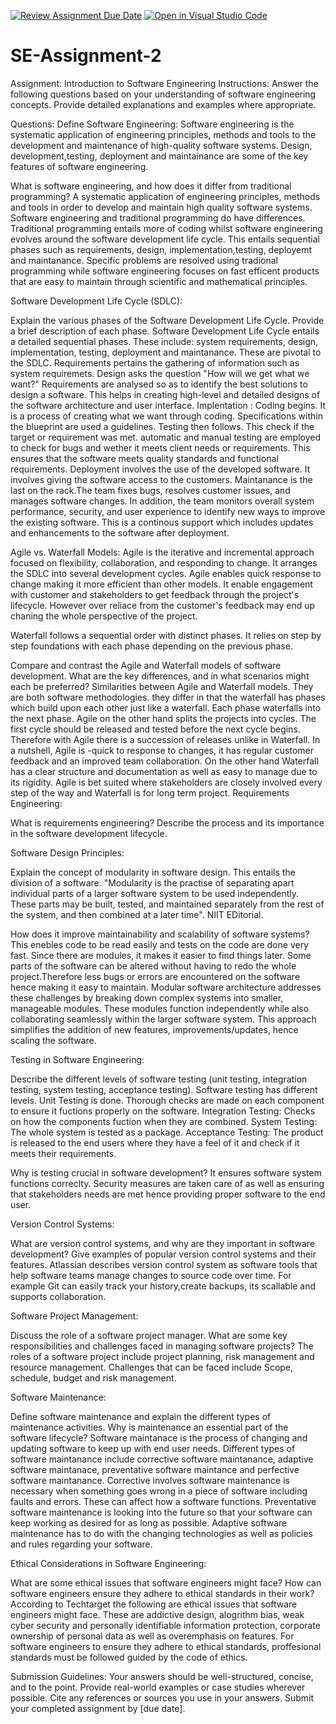 [![Review Assignment Due Date](https://classroom.github.com/assets/deadline-readme-button-24ddc0f5d75046c5622901739e7c5dd533143b0c8e959d652212380cedb1ea36.svg)](https://classroom.github.com/a/-ucQIGTc)
[![Open in Visual Studio Code](https://classroom.github.com/assets/open-in-vscode-718a45dd9cf7e7f842a935f5ebbe5719a5e09af4491e668f4dbf3b35d5cca122.svg)](https://classroom.github.com/online_ide?assignment_repo_id=15240288&assignment_repo_type=AssignmentRepo)
# SE-Assignment-2
Assignment: Introduction to Software Engineering
Instructions:
Answer the following questions based on your understanding of software engineering concepts. Provide detailed explanations and examples where appropriate.

Questions:
Define Software Engineering:
Software engineering is the systematic application of engineering principles, methods and tools to the development and maintenance of high-quality software systems. Design, development,testing, deployment and maintainance are some of the key features of software engineering.

What is software engineering, and how does it differ from traditional programming?
A systematic application of engineering principles, methods and tools in order to develop and maintain high quality software systems. Software engineering and traditional programming do have differences. Traditional programming entails more of coding whilst software engineering evolves around the software development life cycle. This entails sequential phases such as requirements, design, implementation,testing, deployemt and maintanance. Specific problems are resolved using tradional programming while software engineering focuses on fast efficent products that are easy to maintain through scientific and mathematical principles.

Software Development Life Cycle (SDLC):

Explain the various phases of the Software Development Life Cycle. Provide a brief description of each phase.
Software Development Life Cycle entails a detailed sequential phases. These include: system requirements, design, implementation, testing, deployment and maintanance. These are pivotal to the SDLC. 
Requirements pertains the gathering of information such as system requiremets.
Design asks the question "How will we get what we want?" Requirements are analysed so as to identify the best solutions to design a software. This helps in creating high-level and detailed designs of the software architecture and user interface.
Implentation : Coding begins. It is a process of creating what we want through coding. Specifications within the blueprint are used a guidelines. 
Testing then follows. This check if the target or requirement was met. automatic and manual testing are employed to check for bugs and wether it meets client needs or requirements. This ensures that the software meets quality standards and functional requirements.
Deployment involves the use of the developed software. It involves giving the software access to the customers.
Maintanance is the last on the rack.The team fixes bugs, resolves customer issues, and manages software changes. In addition, the team monitors overall system performance, security, and user experience to identify new ways to improve the existing software. This is a continous support which includes updates and enhancements to the software after deployment.



Agile vs. Waterfall Models:
Agile is the iterative and incremental approach focused on flexibility, collaboration, and responding to change. It arranges the SDLC into several development cycles. Agile enables quick response to change making it more efficient than other models. It enable engagement with customer and stakeholders to get feedback through the project's lifecycle. However over reliace from the customer's feedback may end up chaning the whole perspective of the project.

Waterfall follows a sequential order with distinct phases. It relies on step by step foundations with each phase depending on the previous phase.

Compare and contrast the Agile and Waterfall models of software development. What are the key differences, and in what scenarios might each be preferred?
Similarities between Agile and Waterfall models. 
They are both software methodologies. 
they differ in that the waterfall has phases which build upon each other just like a waterfall. Each phase waterfalls into the next phase.
Agile on the other hand splits the projects into cycles. The first cycle should be released and tested before  the next cycle begins. Therefore with Agile there is a succession of releases unlike in Waterfall.
In a nutshell, Agile is -quick to response to changes, it has regular customer feedback and an improved team collaboration. On the other hand Waterfall has a clear structure and documentation as well as easy to manage due to its rigidity.
Agile is bet suited where stakeholders are closely involved every step of the way and Waterfall is for long term project.
Requirements Engineering:

What is requirements engineering? Describe the process and its importance in the software development lifecycle.


Software Design Principles:

Explain the concept of modularity in software design.
This entails the division of a software. "Modularity is the practise of separating apart individual parts of a larger software system to be used independently. These parts may be built, tested, and maintained separately from the rest of the system, and then combined at a later time". NIIT EDitorial.

 How does it improve maintainability and scalability of software systems?
 This enebles code to be read easily and tests on the code are done very fast. Since there are modules, it makes it easier to find things later. Some parts of the software can be altered without having to redo the whole project.Therefore less bugs or errors are encountered on the software hence making it easy to maintain. Modular software architecture addresses these challenges by breaking down complex systems into smaller, manageable modules. These modules function independently while also collaborating seamlessly within the larger software system. This approach simplifies the addition of new features, improvements/updates, hence scaling the software.



Testing in Software Engineering:

Describe the different levels of software testing (unit testing, integration testing, system testing, acceptance testing). 
Software testing has different levels. 
Unit Testing is done. Thorough checks are made on each component to ensure it fuctions properly on the software.
Integration Testing: Checks on how the components fuction when they are combined. 
System Testing: The whole system is tested as a package. 
Acceptance Testing: The product is released to the end users where they have a feel of it and check if it meets their requirements.

Why is testing crucial in software development?
It ensures software system functions correclty. Security measures are taken care of as well as ensuring that stakeholders needs are met hence providing proper software to the end user. 

Version Control Systems:

What are version control systems, and why are they important in software development? Give examples of popular version control systems and their features.
Atlassian describes version control system as software tools that help software teams manage changes to source code over time. For example Git can easily track your history,create backups, its scallable and supports collaboration. 

Software Project Management:

Discuss the role of a software project manager. What are some key responsibilities and challenges faced in managing software projects?
The roles of a software project include project planning, risk management and resource management. Challenges that can be faced include Scope, schedule, budget and risk management. 


Software Maintenance:

Define software maintenance and explain the different types of maintenance activities. Why is maintenance an essential part of the software lifecycle?
Software maintanace is the process of changing and updating software to keep up with end user needs. Different types of software maintanance include corrective software maintanance, adaptive software maintanace, preventative software maintance and perfective software maintanance. 
Corrective involves software maintenance is necessary when something goes wrong in a piece of software including faults and errors. These can affect how a software functions. Preventative software maintenance is looking into the future so that your software can keep working as desired for as long as possible. Adaptive software maintenance has to do with the changing technologies as well as policies and rules regarding your software.


Ethical Considerations in Software Engineering:

What are some ethical issues that software engineers might face? How can software engineers ensure they adhere to ethical standards in their work?
According to Techtarget the following are ethical issues that software engineers might face. These are addictive design, alogrithm bias, weak cyber security and personally identifiable information protection, corporate ownership of personal data as well as overemphasis on features.
For software engineers to ensure they adhere to ethical standards, proffesional standards must be followed guided by the code of ethics. 

Submission Guidelines:
Your answers should be well-structured, concise, and to the point.
Provide real-world examples or case studies wherever possible.
Cite any references or sources you use in your answers.
Submit your completed assignment by [due date].
